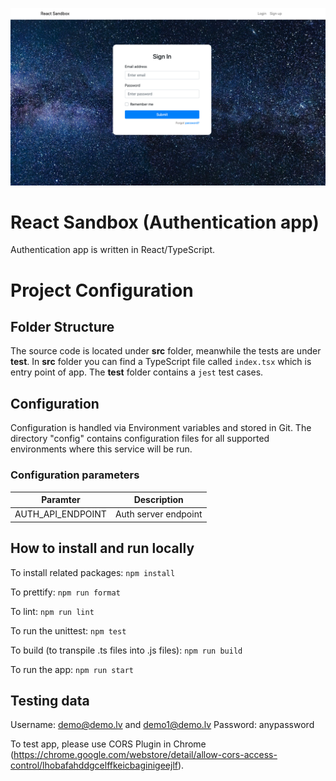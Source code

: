 ![Alt text](https://raw.githubusercontent.com/gkarlovskis/react-sandbox/master/src/assets/preview.png)

# React Sandbox (Authentication app)

Authentication app is written in React/TypeScript.

# Project Configuration

## Folder Structure

The source code is located under **src** folder, meanwhile the tests are under **test**.
In **src** folder you can find a TypeScript file called `index.tsx` which is entry point of app.
The **test** folder contains a `jest` test cases.

## Configuration

Configuration is handled via Environment variables and stored in Git. The directory "config" contains configuration files for all supported environments where this service will be run.

### Configuration parameters

| Paramter          | Description          |
| ----------------- | -------------------- |
| AUTH_API_ENDPOINT | Auth server endpoint |

## How to install and run locally

To install related packages:
`npm install`

To prettify:
`npm run format`

To lint:
`npm run lint`

To run the unittest:
`npm test`

To build (to transpile .ts files into .js files):
`npm run build`

To run the app:
`npm run start`

## Testing data

Username: demo@demo.lv and demo1@demo.lv
Password: anypassword

To test app, please use CORS Plugin in Chrome (https://chrome.google.com/webstore/detail/allow-cors-access-control/lhobafahddgcelffkeicbaginigeejlf).
